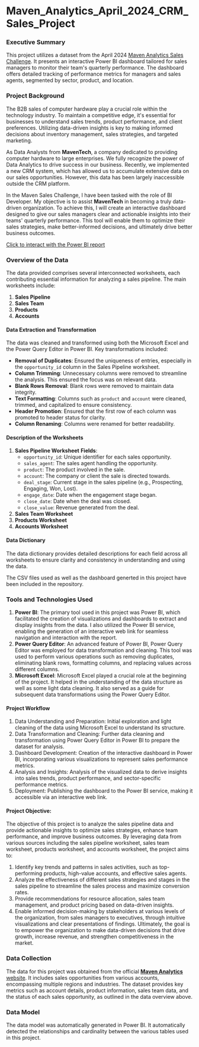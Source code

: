 # Maven_Analytics_April_2024_CRM_Sales_Project

### Executive Summary
This project utilizes a dataset from the April 2024 [Maven Analytics Sales Challenge](https://mavenanalytics.io/challenges/maven-sales-challenge/8f59bcfa-d310-4947-b3d8-917b3cce270e). It presents an interactive Power BI dashboard tailored for sales managers to monitor their team's quarterly performance. The dashboard offers detailed tracking of performance metrics for managers and sales agents, segmented by sector, product, and location.

### Project Background
The B2B sales of computer hardware play a crucial role within the technology industry. To maintain a competitive edge, it's essential for businesses to understand sales trends, product performance, and client preferences. Utilizing data-driven insights is key to making informed decisions about inventory management, sales strategies, and targeted marketing.

As Data Analysts from **MavenTech**, a company dedicated to providing computer hardware to large enterprises. We fully recognize the power of Data Analytics to drive success in our business. Recently, we implemented a new CRM system, which has allowed us to accumulate extensive data on our sales opportunities. However, this data has been largely inaccessible outside the CRM platform.

In the Maven Sales Challenge, I have been tasked with the role of BI Developer. My objective is to assist **MavenTech** in becoming a truly data-driven organization. To achieve this, I will create an interactive dashboard designed to give our sales managers clear and actionable insights into their teams' quarterly performance. This tool will enable them to optimize their sales strategies, make better-informed decisions, and ultimately drive better business outcomes.

[Click to interact with the Power BI report](https://app.powerbi.com/view?r=eyJrIjoiNzQ1N2E0NjMtZTQ3My00MjRjLWI1YmUtM2JhYzJkOTNlNDZkIiwidCI6IjFkZDZlZmUxLTk4MDctNGM1Yy04NzJiLWJmZDExZDIyNGEzMSJ9)

### Overview of the Data
The data provided comprises several interconnected worksheets, each contributing essential information for analyzing a sales pipeline. The main worksheets include:
1. **Sales Pipeline**
2. **Sales Team**
3. **Products**
4. **Accounts**

#### Data Extraction and Transformation
The data was cleaned and transformed using both the Microsoft Excel and the Power Query Editor in Power BI. Key transformations included:
- **Removal of Duplicates**: Ensured the uniqueness of entries, especially in the `opportunity_id` column in the Sales Pipeline worksheet.
- **Column Trimming**: Unnecessary columns were removed to streamline the analysis. This ensured the focus was on relevant data.
- **Blank Rows Removal**: Blank rows were removed to maintain data integrity.
- **Text Formatting**: Columns such as `product` and `account` were cleaned, trimmed, and capitalized to ensure consistency.
- **Header Promotion**: Ensured that the first row of each column was promoted to header status for clarity.
- **Column Renaming**: Columns were renamed for better readability.

#### Description of the Worksheets
1. **Sales Pipeline Worksheet**
   **Fields**:
     - `opportunity_id`: Unique identifier for each sales opportunity.
     - `sales_agent`: The sales agent handling the opportunity.
     - `product`: The product involved in the sale.
     - `account`: The company or client the sale is directed towards.
     - `deal_stage`: Current stage in the sales pipeline (e.g., Prospecting, Engaging, Won, Lost).
     - `engage_date`: Date when the engagement stage began.
     - `close_date`: Date when the deal was closed.
     - `close_value`: Revenue generated from the deal.
2. **Sales Team Worksheet**
3. **Products Worksheet**
4. **Accounts Worksheet**
   
#### Data Dictionary
The data dictionary provides detailed descriptions for each field across all worksheets to ensure clarity and consistency in understanding and using the data.

The CSV files used as well as the dashboard generted in this project have been included in the repository.

### Tools and Technologies Used
1. **Power BI**: The primary tool used in this project was Power BI, which facilitated the creation of visualizations and dashboards to extract and display insights from the data. I also utilized the Power BI service, enabling the generation of an interactive web link for seamless navigation and interaction with the report.
2. **Power Query Editor**: An advanced feature of Power BI, Power Query Editor was employed for data transformation and cleaning. This tool was used to perform various operations such as removing duplicates, eliminating blank rows, formatting columns, and replacing values across different columns.
4. **Microsoft Excel**: Microsoft Excel played a crucial role at the beginning of the project. It helped in the understanding of the data structure as well as some light data cleaning. It also served as a guide for subsequent data transformations using the Power Query Editor.

#### Project Workflow
1.	Data Understanding and Preparation: Initial exploration and light cleaning of the data using Microsoft Excel to understand its structure.
2.	Data Transformation and Cleaning: Further data cleaning and transformation using Power Query Editor in Power BI to prepare the dataset for analysis.
3.	Dashboard Development: Creation of the interactive dashboard in Power BI, incorporating various visualizations to represent sales performance metrics.
4.	Analysis and Insights: Analysis of the visualized data to derive insights into sales trends, product performance, and sector-specific performance metrics.
5.	Deployment: Publishing the dashboard to the Power BI service, making it accessible via an interactive web link.

#### Project Objective:
The objective of this project is to analyze the sales pipeline data and provide actionable insights to optimize sales strategies, enhance team performance, and improve business outcomes. By leveraging data from various sources including the sales pipeline worksheet, sales team worksheet, products worksheet, and accounts worksheet, the project aims to:
1.	Identify key trends and patterns in sales activities, such as top-performing products, high-value accounts, and effective sales agents.
2.	Analyze the effectiveness of different sales strategies and stages in the sales pipeline to streamline the sales process and maximize conversion rates.
3.	Provide recommendations for resource allocation, sales team management, and product pricing based on data-driven insights.
4.	Enable informed decision-making by stakeholders at various levels of the organization, from sales managers to executives, through intuitive visualizations and clear presentations of findings.
Ultimately, the goal is to empower the organization to make data-driven decisions that drive growth, increase revenue, and strengthen competitiveness in the market.

### Data Collection
The data for this project was obtained from the official [**Maven Analytics** website](https://mavenanalytics.io/challenges/maven-sales-challenge/8f59bcfa-d310-4947-b3d8-917b3cce270e). It includes sales opportunities from various accounts, encompassing multiple regions and industries. The dataset provides key metrics such as account details, product information, sales team data, and the status of each sales opportunity, as outlined in the data overview above.

### Data Model
The data model was automatically generated in Power BI. It automatically detected the relationships and cardinality between the various tables used in this project.


